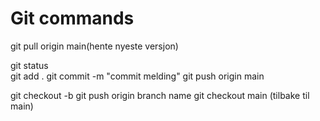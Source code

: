 # Git commands
git pull origin main(hente nyeste versjon)

git status <br>
git add .
git commit -m "commit melding"
git push origin main

git checkout -b <branchname>
git push origin branch name
git checkout main (tilbake til main)
